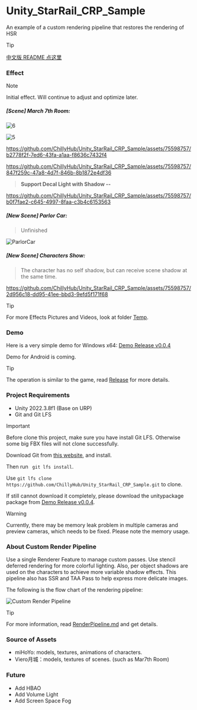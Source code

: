 # Unity_StarRail_CRP_Sample

An example of a custom rendering pipeline that restores the rendering of HSR



> [!TIP]
>
> [中文版 README 点这里](./README_CN.md)



### Effect

> [!NOTE] 
>
> Initial effect. Will continue to adjust and optimize later.

##### [Scene]  March 7th Room:

![6](./Documents~/README.assets/6.png)

![5](./Documents~/README.assets/5.png)

https://github.com/ChillyHub/Unity_StarRail_CRP_Sample/assets/75598757/b2778f2f-7ed6-43fa-a1aa-f8636c7432f4

https://github.com/ChillyHub/Unity_StarRail_CRP_Sample/assets/75598757/847f259c-47a8-4d7f-846b-8b1872e4df36

> **Support Decal Light with Shadow --** 

https://github.com/ChillyHub/Unity_StarRail_CRP_Sample/assets/75598757/b0f7fae2-c645-4997-8faa-c3b4c6153563


##### [New Scene]  Parlor Car:

> Unfinished

![ParlorCar](./Documents~/README.assets/ParlorCar.png)

##### [New Scene]  Characters Show:

> The character has no self shadow, but can receive scene shadow at the same time.

https://github.com/ChillyHub/Unity_StarRail_CRP_Sample/assets/75598757/2d956c18-dd95-41ee-bbd3-9efd5f171f68

> [!TIP]
>
> For more Effects Pictures and Videos, look at folder [Temp](./Documents~/Temp).

### Demo

Here is a very simple demo for Windows x64: [Demo Release v0.0.4](https://github.com/ChillyHub/Unity_StarRail_CRP_Sample/releases/tag/v0.0.4)

Demo for Android is coming.

> [!Tip]
>
> The operation is similar to the game, read [Release](./Documents~/Release.md) for more details.

### Project Requirements

- Unity 2022.3.8f1 (Base on URP)
- Git and Git LFS

> [!IMPORTANT]
>
> Before clone this project, make sure you have install Git LFS. Otherwise some big FBX files will not clone successfully.
>
> Download Git from [this website](https://git-scm.com/downloads), and install. 
>
> Then run   `` git lfs install``.
>
> Use ``git lfs clone https://github.com/ChillyHub/Unity_StarRail_CRP_Sample.git`` to clone.
>
> If still cannot download it completely, please download the unitypackage package from [Demo Release v0.0.4](https://github.com/ChillyHub/Unity_StarRail_CRP_Sample/releases/tag/v0.0.4).

> [!WARNING]
>
> Currently, there may be memory leak problem in multiple cameras and preview cameras, which needs to be fixed. Please note the memory usage.



### About Custom Render Pipeline

Use a single Renderer Feature to manage custom passes. Use stencil deferred rendering for more colorful lighting. Also, per object shadows are used on the characters to achieve more variable shadow effects. This pipeline also has SSR and TAA Pass to help express more delicate images.

The following is the flow chart of the rendering pipeline:

![Custom Render Pipeline](./Documents~/README.assets/CustomRenderPipeline.png)

> [!TIP]
>
> For more information, read [RenderPipeline.md](./Documents~/RenderPipeline.md) and get details.



### Source of Assets

- miHoYo: models, textures, animations of characters.
- Viero月城：models, textures of scenes. (such as Mar7th Room)



### Future

- Add HBAO
- Add Volume Light
- Add Screen Space Fog
